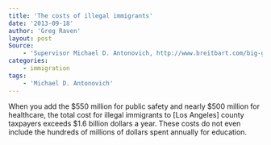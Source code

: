 ```yaml
---
title: 'The costs of illegal immigrants'
date: '2013-09-18'
author: 'Greg Raven'
layout: post
Source:
    - 'Supervisor Michael D. Antonovich, http://www.breitbart.com/big-government/2013/09/17/undocumented-la-county-parents-on-pace-to-receive-650m-in-welfare-benefits/'
categories:
    - immigration
tags:
    - 'Michael D. Antonovich'
---
```


When you add the $550 million for public safety and nearly $500 million for healthcare, the total cost for illegal immigrants to \[Los Angeles\] county taxpayers exceeds $1.6 billion dollars a year. These costs do not even include the hundreds of millions of dollars spent annually for education.